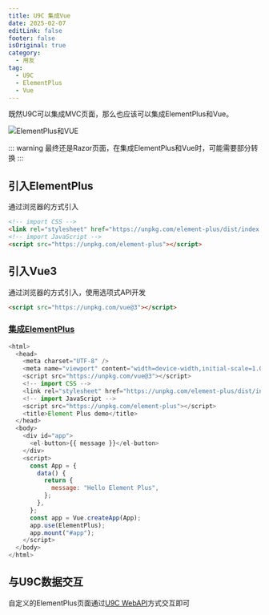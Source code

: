 ```yaml
---
title: U9C 集成Vue
date: 2025-02-07
editLink: false
footer: false
isOriginal: true
category:
  - 用友
tag:
  - U9C
  - ElementPlus
  - Vue
---
```


既然U9C可以集成MVC页面，那么也应该可以集成ElementPlus和Vue。

![ElementPlus和VUE](https://image.ilyl.life:8443/yonyou/u9c/ui/mvc/u9c_elementplus_vue_ui.gif)

::: warning
最终还是Razor页面，在集成ElementPlus和Vue时，可能需要部分转换
:::

## 引入ElementPlus

通过浏览器的方式引入

```html
<!-- import CSS -->
<link rel="stylesheet" href="https://unpkg.com/element-plus/dist/index.css">
<!-- import JavaScript -->
<script src="https://unpkg.com/element-plus"></script>
```

## 引入Vue3

通过浏览器的方式引入，使用选项式API开发

```html
<script src="https://unpkg.com/vue@3"></script>
```

### [集成ElementPlus](https://element-plus.org/zh-CN/guide/installation#hello-world)

```javascript
<html>
  <head>
    <meta charset="UTF-8" />
    <meta name="viewport" content="width=device-width,initial-scale=1.0" />
    <script src="https://unpkg.com/vue@3"></script>
    <!-- import CSS -->
    <link rel="stylesheet" href="https://unpkg.com/element-plus/dist/index.css">
    <!-- import JavaScript -->
    <script src="https://unpkg.com/element-plus"></script>
    <title>Element Plus demo</title>
  </head>
  <body>
    <div id="app">
      <el-button>{{ message }}</el-button>
    </div>
    <script>
      const App = {
        data() {
          return {
            message: "Hello Element Plus",
          };
        },
      };
      const app = Vue.createApp(App);
      app.use(ElementPlus);
      app.mount("#app");
    </script>
  </body>
</html>
```

## 与U9C数据交互

自定义的ElementPlus页面通过[U9C WebAPI](../interface/webapi.md)方式交互即可
